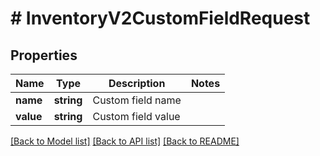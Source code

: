 # # InventoryV2CustomFieldRequest

## Properties

Name | Type | Description | Notes
------------ | ------------- | ------------- | -------------
**name** | **string** | Custom field name |
**value** | **string** | Custom field value |

[[Back to Model list]](../../README.md#models) [[Back to API list]](../../README.md#endpoints) [[Back to README]](../../README.md)
